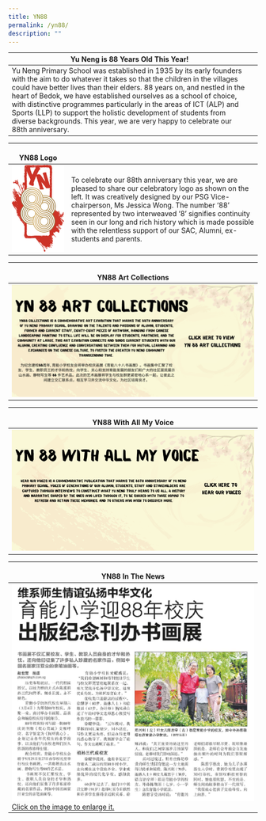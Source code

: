 ```yaml
---
title: YN88
permalink: /yn88/
description: ""
---
```

| Yu Neng is 88 Years Old This Year! |  |
| -------- | -------- |
|Yu Neng Primary School was established in 1935 by its early founders with the aim to do whatever it takes so that the children in the villages could have better lives than their elders. 88 years on, and nestled in the heart of Bedok, we have established ourselves as a school of choice, with distinctive programmes particularly in the areas of ICT (ALP) and Sports (LLP) to support the holistic development of students from diverse backgrounds. This year, we are very happy to celebrate our 88th anniversary.|

|<br>YN88 Logo |  |
| -------- | -------- |
|![](/images/YN88-logo-final.png)  |To celebrate our 88th anniversary this year, we are pleased to share our celebratory logo as shown on the left. It was creatively designed by our PSG Vice-chairperson, Ms Jessica Wong. The number ‘88’ represented by two interweaved ‘8’ signifies continuity seen in our long and rich history which is made possible with the relentless support of our SAC, Alumni, ex-students and parents.|



|<br>YN88 Art Collections | 
| -------- |
|<a href="https://www.yunengpri.moe.edu.sg/yn88artcollections/"><img src="/images/YN88%20Collections.png"/></a>|



|<br>YN88 With All My Voice | 
| -------- |
|<a href="https://www.yunengpri.moe.edu.sg/yn88artcollections/"><img src="/images/YN88%20With%20all%20my%20voice.png"/></a>|


| <br><b>YN88 In The News</b> |
| -------- | 
| <a href="/images/YN88%20paper%20article.png"><img src="/images/YN88%20paper%20article.png"/>Click on the image to enlarge it.</a>   |